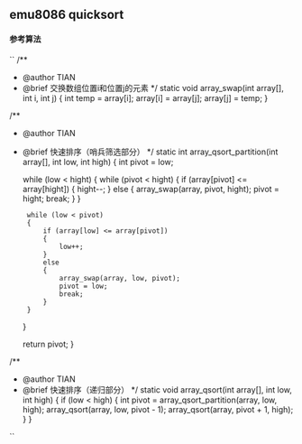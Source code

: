 ##  emu8086  quicksort

#### 参考算法
``
/**
 * @author  TIAN
 * @brief   交换数组位置i和位置j的元素
 */
static void array_swap(int array[], int i, int j)
{
	int temp = array[i];
	array[i] = array[j];
	array[j] = temp;
}

/**
 * @author  TIAN
 * @brief   快速排序（哨兵筛选部分）
 */
static int array_qsort_partition(int array[], int low, int high)
{
	int pivot = low;

	while (low < hight)
	{
		while (pivot < hight)
		{
			if (array[pivot] <= array[hight])
			{
				hight--;
			}
			else
			{
				array_swap(array, pivot, hight);
				pivot = hight;
				break;
			}
		}

		while (low < pivot)
		{
			if (array[low] <= array[pivot])
			{
				low++;
			}
			else
			{
				array_swap(array, low, pivot);
				pivot = low;
				break;
			}
		}
	}

	return pivot;
}

/**
 * @author  TIAN
 * @brief   快速排序（递归部分）
 */
static void array_qsort(int array[], int low, int high)
{
	if (low < high)
	{
		int pivot = array_qsort_partition(array, low, high);
		array_qsort(array, low, pivot - 1);
		array_qsort(array, pivot + 1, high);
	}
}

``
